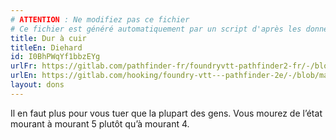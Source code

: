 ```yaml
---
# ATTENTION : Ne modifiez pas ce fichier
# Ce fichier est généré automatiquement par un script d'après les données du module Foundry VTT officiel et de sa traduction
title: Dur à cuir
titleEn: Diehard
id: I0BhPWqYf1bbzEYg
urlFr: https://gitlab.com/pathfinder-fr/foundryvtt-pathfinder2-fr/-/blob/master/data/feats/I0BhPWqYf1bbzEYg.htm
urlEn: https://gitlab.com/hooking/foundry-vtt---pathfinder-2e/-/blob/master/packs/data/feats.db/diehard.json
layout: dons
---
```

Il en faut plus pour vous tuer que la plupart des gens. Vous mourez de l’état mourant à mourant 5 plutôt qu’à mourant 4.

